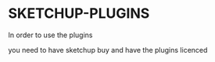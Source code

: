 # SKETCHUP-PLUGINS
In order to use the plugins 

you need to have sketchup buy and have the plugins licenced

